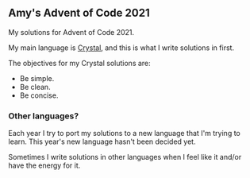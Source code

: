 ## Amy's Advent of Code 2021

My solutions for Advent of Code 2021.

My main language is [Crystal](https://crystal-lang.org/), and this is what I write solutions in first.

The objectives for my Crystal solutions are:
* Be simple.
* Be clean.
* Be concise.

### Other languages?

Each year I try to port my solutions to a new language that I'm trying to learn. This year's new language hasn't been decided yet.

Sometimes I write solutions in other languages when I feel like it and/or have the energy for it.
